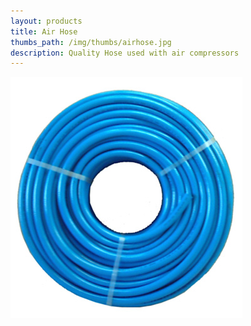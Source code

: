 ```yaml
---
layout: products
title: Air Hose
thumbs_path: /img/thumbs/airhose.jpg
description: Quality Hose used with air compressors
---
```


![An Airhose coiled.](/img/large/AirHose.jpeg)